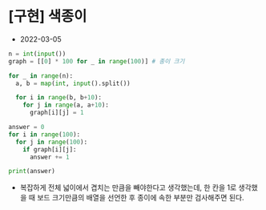 # [구현] 색종이

- 2022-03-05

```python
n = int(input())
graph = [[0] * 100 for _ in range(100)] # 종이 크기

for _ in range(n):
  a, b = map(int, input().split())

  for i in range(b, b+10):
    for j in range(a, a+10):
      graph[i][j] = 1

answer = 0
for i in range(100):
  for j in range(100):
    if graph[i][j]:
      answer += 1

print(answer)
```

- 복잡하게 전체 넓이에서 겹치는 만큼을 빼야한다고 생각했는데, 한 칸을 1로 생각했을 때 보드 크기만큼의 배열을 선언한 후 종이에 속한 부분만 검사해주면 된다.
